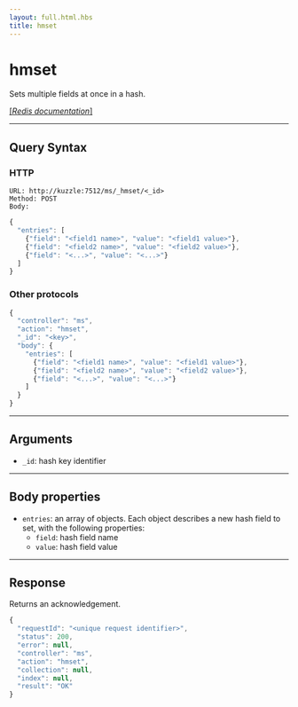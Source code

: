 ```yaml
---
layout: full.html.hbs
title: hmset
---
```


# hmset

<SinceBadge version="1.0.0" />

Sets multiple fields at once in a hash.

[[_Redis documentation_]](https://redis.io/commands/hmset)

---

## Query Syntax

### HTTP

```http
URL: http://kuzzle:7512/ms/_hmset/<_id>
Method: POST
Body:
```

```js
{
  "entries": [
    {"field": "<field1 name>", "value": "<field1 value>"},
    {"field": "<field2 name>", "value": "<field2 value>"},
    {"field": "<...>", "value": "<...>"}
  ]
}
```

### Other protocols

```js
{
  "controller": "ms",
  "action": "hmset",
  "_id": "<key>",
  "body": {
    "entries": [
      {"field": "<field1 name>", "value": "<field1 value>"},
      {"field": "<field2 name>", "value": "<field2 value>"},
      {"field": "<...>", "value": "<...>"}
    ]
  }
}
```

---

## Arguments

- `_id`: hash key identifier

---

## Body properties

- `entries`: an array of objects. Each object describes a new hash field to set, with the following properties:
  - `field`: hash field name
  - `value`: hash field value

---

## Response

Returns an acknowledgement.

```javascript
{
  "requestId": "<unique request identifier>",
  "status": 200,
  "error": null,
  "controller": "ms",
  "action": "hmset",
  "collection": null,
  "index": null,
  "result": "OK"
}
```
